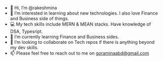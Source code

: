 - 👋 Hi, I’m @rakeshmina
- 👀 I’m interested in learning about new technologies. I also love Finance and Business side of things.
- 💻 My tech skills include MERN & MEAN stacks. Have knowledge of DSA, Typesript.
- 🌱 I’m currently learning Finance and Business sides.
- 💞️ I’m looking to collaborate on Tech repos if there is anything beyond my dev skills.
- 📫 Please feel free to reach out to me on goraminaabd@gmail.com

<!---
rakeshmina/rakeshmina is a ✨ special ✨ repository because its `README.md` (this file) appears on your GitHub profile.
You can click the Preview link to take a look at your changes.
--->

